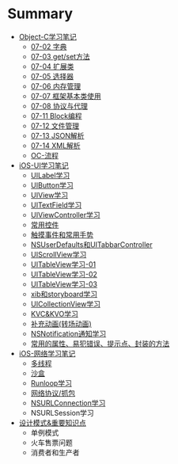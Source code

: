 # Summary

* [Object-C学习笔记](README.md)
    * [07-02 字典](07-02.md)
    * [07-03 get\/set方法](07-03.md)
    * [07-04 扩展类](07-04.md)
    * [07-05 选择器](07-05.md)
    * [07-06 内存管理](07-06.md)
    * [07-07 框架基本类使用](07-07.md)
    * [07-08 协议与代理](07-08.md)
    * [07-11 Block编程](07-11.md)
    * [07-12 文件管理](07-12.md)
    * [07-13 JSON解析](07-13.md)
    * [07-14 XML解析](07-14.md)
    * [OC-流程](ocliuchengmd_md.md)
* [iOS-UI学习笔记](ios-uixue_xi_bi_ji.md)
    * [UILabel学习](UILabel.md)
    * [UIButton学习](UIButton.md)
    * [UIView学习](uiview.md)
    * [UITextField学习](uitextfield学习.md)
    * [UIViewController学习](viewcontroller学习.md)
    * [常用控件](常用控件.md)
    * [触摸事件和常用手势](触摸事件和常用手势.md)
    * [NSUserDefaults和UITabbarController](nsuserdefaults和uitabbarcontroller.md)
    * [UIScrollView学习](uiscrollview学习.md)
    * [UITableView学习-01](uitableview.md)
    * [UITableView学习-02](uitableview学习-02.md)
    * [UITableView学习-03](uitableview学习-03.md)
    * [xib和storyboard学习](xib和storyboard学习.md)
    * [UICollectionView学习](collectionview学习.md)
    * [KVC&KVO学习](kvckvo学习.md)
    * [补充动画\(转场动画\)](补充动画转场动画.md)
    * [NSNotification通知学习](nsnotification通知学习.md)
    * [常用的属性、易犯错误、提示点、封装的方法](常用的属性、易犯错误、提示点、封装的方法.md)
* [iOS-网络学习笔记](ios-网络学习笔记.md)
    * [多线程](多线程.md)
    * [沙盒](沙盒.md)
    * [Runloop学习](runloop学习.md)
    * [网络协议\/抓包](网络协议抓包.md)
    * [NSURLConnection学习](nsurlconnection.md)
    * NSURLSession学习
* [设计模式&重要知识点](设计模式重要知识点.md)
    * 单例模式
    * 火车售票问题
    * 消费者和生产者

